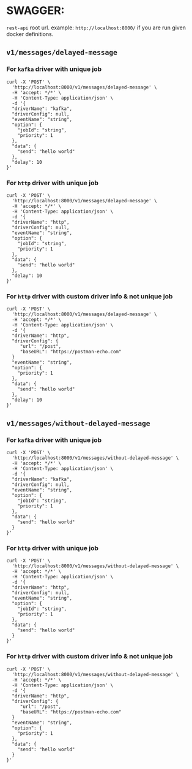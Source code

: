 # SWAGGER: 
`rest-api` root url. example: `http://localhost:8000/` if you are run given docker definitions.

## `v1/messages/delayed-message`

### For `kafka` driver with unique job
```
curl -X 'POST' \
  'http://localhost:8000/v1/messages/delayed-message' \
  -H 'accept: */*' \
  -H 'Content-Type: application/json' \
  -d '{
  "driverName": "kafka",
  "driverConfig": null,
  "eventName": "string",
  "option": {
    "jobId": "string",
    "priority": 1
  },
  "data": {
    "send": "hello world"
  },
  "delay": 10
}'
```
### For `http` driver with unique job
```
curl -X 'POST' \
  'http://localhost:8000/v1/messages/delayed-message' \
  -H 'accept: */*' \
  -H 'Content-Type: application/json' \
  -d '{
  "driverName": "http",
  "driverConfig": null,
  "eventName": "string",
  "option": {
    "jobId": "string",
    "priority": 1
  },
  "data": {
    "send": "hello world"
  },
  "delay": 10
}'
```
### For `http` driver with custom driver info & not unique job
```
curl -X 'POST' \
  'http://localhost:8000/v1/messages/delayed-message' \
  -H 'accept: */*' \
  -H 'Content-Type: application/json' \
  -d '{
  "driverName": "http",
  "driverConfig": {
     "url": "/post",
     "baseURL": "https://postman-echo.com"
  }
  "eventName": "string",
  "option": {
    "priority": 1
  },
  "data": {
    "send": "hello world"
  },
  "delay": 10
}'
```

## `v1/messages/without-delayed-message`

### For `kafka` driver with unique job
```
curl -X 'POST' \
  'http://localhost:8000/v1/messages/without-delayed-message' \
  -H 'accept: */*' \
  -H 'Content-Type: application/json' \
  -d '{
  "driverName": "kafka",
  "driverConfig": null,
  "eventName": "string",
  "option": {
    "jobId": "string",
    "priority": 1
  },
  "data": {
    "send": "hello world"
  }
}'
```
### For `http` driver with unique job
```
curl -X 'POST' \
  'http://localhost:8000/v1/messages/without-delayed-message' \
  -H 'accept: */*' \
  -H 'Content-Type: application/json' \
  -d '{
  "driverName": "http",
  "driverConfig": null,
  "eventName": "string",
  "option": {
    "jobId": "string",
    "priority": 1
  },
  "data": {
    "send": "hello world"
  }
}'
```
### For `http` driver with custom driver info & not unique job
```
curl -X 'POST' \
  'http://localhost:8000/v1/messages/without-delayed-message' \
  -H 'accept: */*' \
  -H 'Content-Type: application/json' \
  -d '{
  "driverName": "http",
  "driverConfig": {
     "url": "/post",
     "baseURL": "https://postman-echo.com"
  }
  "eventName": "string",
  "option": {
    "priority": 1
  },
  "data": {
    "send": "hello world"
  }
}'
```


